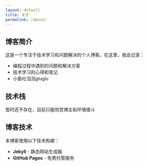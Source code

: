 ```yaml
---
layout: default
title: 关于
permalink: /about/
---
```


## 博客简介
这是一个专注于技术学习和问题解决的个人博客。在这里，我会记录：
- 编程过程中遇到的问题和解决方案
- 技术学习的心得和笔记
- 小鱼吐泡泡gluglu

## 技术栈

暂时还不存在，目前只能欣赏博主和环境缠斗

## 博客技术
本博客使用以下技术构建：
- **Jekyll** - 静态网站生成器
- **GitHub Pages** - 免费托管服务